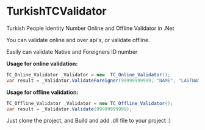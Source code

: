 # TurkishTCValidator
Turkish People Identity Number Online and Offline Validator in .Net

You can validate online and over api's, or validate offline. 

Easily can validate Native and Foreigners ID number

<b>
Usage for online validation:
</b>

```csharp
TC_Online_Validator _Validator = new  TC_Online_Validator();
var result = _Validator.ValidateForeigner(99999999999, "NAME", "LASTNAME", 1992, 01, 01);
```

<b>
Usage for offline validation:
</b>

 ```csharp
TC_Offline_Validator _Validator = new TC_Offline_Validator();
var result = _Validator.Validate(99999999999);
```


Just clone the project, and Build and add .dll file to your project :)
